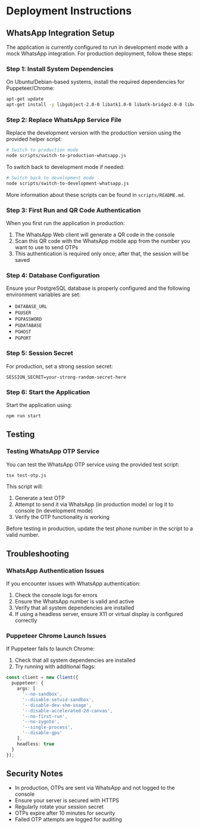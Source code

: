 # Deployment Instructions

## WhatsApp Integration Setup

The application is currently configured to run in development mode with a mock WhatsApp integration. For production deployment, follow these steps:

### Step 1: Install System Dependencies

On Ubuntu/Debian-based systems, install the required dependencies for Puppeteer/Chrome:

```bash
apt-get update
apt-get install -y libgobject-2.0-0 libatk1.0-0 libatk-bridge2.0-0 libcups2 libdrm2 libxkbcommon0 libxcomposite1 libxdamage1 libxfixes3 libxrandr2 libgbm1 libasound2
```

### Step 2: Replace WhatsApp Service File

Replace the development version with the production version using the provided helper script:

```bash
# Switch to production mode
node scripts/switch-to-production-whatsapp.js
```

To switch back to development mode if needed:

```bash
# Switch back to development mode
node scripts/switch-to-development-whatsapp.js
```

More information about these scripts can be found in `scripts/README.md`.

### Step 3: First Run and QR Code Authentication

When you first run the application in production:

1. The WhatsApp Web client will generate a QR code in the console
2. Scan this QR code with the WhatsApp mobile app from the number you want to use to send OTPs
3. This authentication is required only once; after that, the session will be saved

### Step 4: Database Configuration

Ensure your PostgreSQL database is properly configured and the following environment variables are set:

- `DATABASE_URL`
- `PGUSER`
- `PGPASSWORD`
- `PGDATABASE`
- `PGHOST`
- `PGPORT`

### Step 5: Session Secret

For production, set a strong session secret:

```
SESSION_SECRET=your-strong-random-secret-here
```

### Step 6: Start the Application

Start the application using:

```bash
npm run start
```

## Testing

### Testing WhatsApp OTP Service

You can test the WhatsApp OTP service using the provided test script:

```bash
tsx test-otp.js
```

This script will:
1. Generate a test OTP
2. Attempt to send it via WhatsApp (in production mode) or log it to console (in development mode)
3. Verify the OTP functionality is working

Before testing in production, update the test phone number in the script to a valid number.

## Troubleshooting

### WhatsApp Authentication Issues

If you encounter issues with WhatsApp authentication:

1. Check the console logs for errors
2. Ensure the WhatsApp number is valid and active
3. Verify that all system dependencies are installed
4. If using a headless server, ensure X11 or virtual display is configured correctly

### Puppeteer Chrome Launch Issues

If Puppeteer fails to launch Chrome:

1. Check that all system dependencies are installed
2. Try running with additional flags:

```typescript
const client = new Client({
  puppeteer: {
    args: [
      '--no-sandbox',
      '--disable-setuid-sandbox',
      '--disable-dev-shm-usage',
      '--disable-accelerated-2d-canvas',
      '--no-first-run',
      '--no-zygote',
      '--single-process',
      '--disable-gpu'
    ],
    headless: true
  }
});
```

## Security Notes

- In production, OTPs are sent via WhatsApp and not logged to the console
- Ensure your server is secured with HTTPS
- Regularly rotate your session secret
- OTPs expire after 10 minutes for security
- Failed OTP attempts are logged for auditing